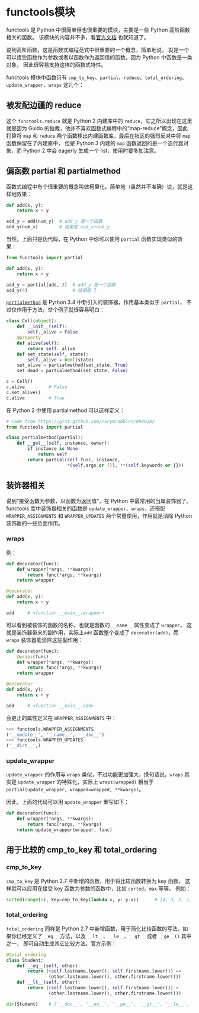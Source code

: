 # functools模块

functools 是 Python 中很简单但也很重要的模块，主要是一些 Python 高阶函数相关的函数。 该模块的内容并不多，看[官方文档](https://docs.python.org/2/library/functools.html) 也就知道了。

说到高阶函数，这是函数式编程范式中很重要的一个概念，简单地说， 就是一个可以接受函数作为参数或者以函数作为返回值的函数，因为 Python 中函数是一类对象， 因此很容易支持这样的函数式特性。

functools 模块中函数只有 `cmp_to_key`、`partial`、`reduce`、`total_ordering`、`update_wrapper`、`wraps` 这几个：

## 被发配边疆的 reduce

这个 `functools.reduce` 就是 Python 2 内建库中的 `reduce`，它之所以出现在这里就是因为 Guido 的独裁，他并不喜欢函数式编程中的“map-reduce”概念，因此打算将 `map` 和 `reduce` 两个函数移出内建函数库，最后在社区的强烈反对中将 `map` 函数保留在了内建库中， 但是 Python 3 内建的 `map` 函数返回的是一个迭代器对象，而 Python 2 中会 eagerly 生成一个 list，使用时要多加注意。

## 偏函数 partial 和 partialmethod

函数式编程中有个很重要的概念叫做柯里化，简单地（虽然并不准确）说，就是这样地效果：

```python
def add(x, y):
    return x + y

add_y = add(num_y)  # add_y 是一个函数
add_y(num_x)        # 结果是 num_x+num_y
```

当然，上面只是伪代码，在 Python 中你可以使用 `partial` 函数实现类似的效果：

```python
from functools import partial

def add(x, y):
    return x + y

add_y = partial(add, 3)  # add_y 是一个函数
add_y(4)                 # 结果是 7
```

[`partialmethod`](https://docs.python.org/3/library/functools.html#functools.partialmethod) 是 Python 3.4 中新引入的装饰器，作用基本类似于 `partial`， 不过仅作用于方法。举个例子就很容易明白：

```python
class Cell(object):
    def __init__(self):
        self._alive = False
    @property
    def alive(self):
        return self._alive
    def set_state(self, state):
        self._alive = bool(state)
    set_alive = partialmethod(set_state, True)
    set_dead = partialmethod(set_state, False)

c = Cell()
c.alive         # False
c.set_alive()
c.alive         # True
```

在 Python 2 中使用 partialmethod 可以这样定义：

```python
# Code from https://gist.github.com/carymrobbins/8940382
from functools import partial

class partialmethod(partial):
    def __get__(self, instance, owner):
        if instance is None:
            return self
        return partial(self.func, instance,
                       *(self.args or ()), **(self.keywords or {}))
```

## 装饰器相关

说到“接受函数为参数，以函数为返回值”，在 Python 中最常用的当属装饰器了。 functools 库中装饰器相关的函数是 `update_wrapper`、`wraps`，还搭配 `WRAPPER_ASSIGNMENTS` 和 `WRAPPER_UPDATES` 两个常量使用，作用就是消除 Python 装饰器的一些负面作用。

### wraps

例：

```python
def decorator(func):
    def wrapper(*args, **kwargs):
        return func(*args, **kwargs)
    return wrapper

@decorator
def add(x, y):
    return x + y

add     # <function __main__.wrapper>
```

可以看到被装饰的函数的名称，也就是函数的 `__name__` 属性变成了 `wrapper`， 这就是装饰器带来的副作用，实际上`add` 函数整个变成了 `decorator(add)`，而 `wraps` 装饰器能消除这些副作用：

```python
def decorator(func):
    @wraps(func)
    def wrapper(*args, **kwargs):
        return func(*args, **kwargs)
    return wrapper

@decorator
def add(x, y):
    return x + y

add     # <function __main__.add>
```

会更正的属性定义在 `WRAPPER_ASSIGNMENTS` 中：

```python
>>> functools.WRAPPER_ASSIGNMENTS
('__module__', '__name__', '__doc__')
>>> functools.WRAPPER_UPDATES
('__dict__',)
```

### update_wrapper

`update_wrapper` 的作用与 `wraps` 类似，不过功能更加强大，换句话说，`wraps` 其实是 `update_wrapper` 的特殊化，实际上 `wraps(wrapped)` 相当于 `partial(update_wrapper, wrapped=wrapped, **kwargs)`。

因此，上面的代码可以用 `update_wrapper` 重写如下：

```python
def decorator(func):
    def wrapper(*args, **kwargs):
        return func(*args, **kwargs)
    return update_wrapper(wrapper, func)
```

## 用于比较的 cmp_to_key 和 total_ordering

### cmp_to_key

`cmp_to_key` 是 Python 2.7 中新增的函数，用于将比较函数转换为 key 函数， 这样就可以应用在接受 key 函数为参数的函数中，比如 `sorted`、`max` 等等。 例如：

```python
sorted(range(5), key=cmp_to_key(lambda x, y: y-x))      # [4, 3, 2, 1, 0]
```

### total_ordering

`total_ordering` 同样是 Python 2.7 中新增函数，用于简化比较函数的写法。如果你已经定义了`__eq__` 方法，以及 `__lt__`、`__le__`、`__gt__` 或者 `__ge__()` 其中之一， 即可自动生成其它比较方法。官方示例：

```python
@total_ordering
class Student:
    def __eq__(self, other):
        return ((self.lastname.lower(), self.firstname.lower()) ==
                (other.lastname.lower(), other.firstname.lower()))
    def __lt__(self, other):
        return ((self.lastname.lower(), self.firstname.lower()) <
                (other.lastname.lower(), other.firstname.lower()))

dir(Student)    # ['__doc__', '__eq__', '__ge__', '__gt__', '__le__', '__lt__', '__module__']
```

